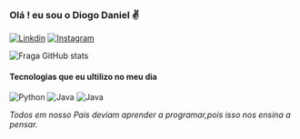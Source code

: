 ### Olá ! eu sou o Diogo Daniel ✌️ 

[![Linkdin](https://img.shields.io/badge/LinkedIn-0077B5?style=for-the-badge&logo=linkedin&logoColor=white)](https://www.linkedin.com/in/diogo-daniel-240bb8198/)
[![Instagram](https://img.shields.io/badge/Instagram-E4405F?style=for-the-badge&logo=instagram&logoColor=white)](https://www.instagram.com/diogodan_/)

![Fraga GitHub stats](https://github-readme-stats.vercel.app/api?username=DiogoGorziza&show_icons=true&theme=tokyonight)

#### Tecnologias que eu ultilizo no meu dia


![Python](https://img.shields.io/badge/Python-3776AB?style=for-the-badge&logo=python&logoColor=white)
![Java](https://img.shields.io/badge/Java-ED8B00?style=for-the-badge&logo=openjdk&logoColor=white)
![Java](https://img.shields.io/badge/JavaScript-F7DF1E?style=for-the-badge&logo=javascript&logoColor=black)


*Todos em nosso Pais deviam aprender a programar,pois isso nos ensina a pensar.*

